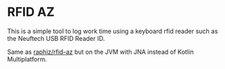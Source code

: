 # RFID AZ

This is a simple tool to log work time using a keyboard rfid reader such as the Neuftech USB RFID Reader ID.

Same as [raphiz/rfid-az](https://github.com/raphiz/rfid-az) but on the JVM with JNA instead of Kotlin Multiplatform.